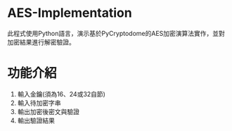 # AES-Implementation
此程式使用Python語言，演示基於PyCryptodome的AES加密演算法實作，並對加密結果進行解密驗證。
# 功能介紹
1. 輸入金鑰(須為16、24或32自節)
2. 輸入待加密字串
3. 輸出加密後密文與驗證
4. 輸出驗證結果

